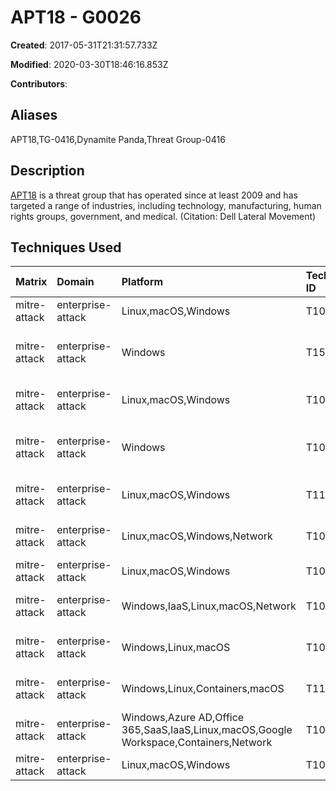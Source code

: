 # APT18 - G0026

**Created**: 2017-05-31T21:31:57.733Z

**Modified**: 2020-03-30T18:46:16.853Z

**Contributors**: 

## Aliases

APT18,TG-0416,Dynamite Panda,Threat Group-0416

## Description

[APT18](https://attack.mitre.org/groups/G0026) is a threat group that has operated since at least 2009 and has targeted a range of industries, including technology, manufacturing, human rights groups, government, and medical. (Citation: Dell Lateral Movement)

## Techniques Used

|Matrix|Domain|Platform|Technique ID|Technique Name|Use|
| :---| :---| :---| :---| :---| :---|
|mitre-attack|enterprise-attack|Linux,macOS,Windows|T1071.004|DNS|[APT18](https://attack.mitre.org/groups/G0026) uses DNS for C2 communications.(Citation: PaloAlto DNS Requests May 2016)|
|mitre-attack|enterprise-attack|Windows|T1547.001|Registry Run Keys / Startup Folder|[APT18](https://attack.mitre.org/groups/G0026) establishes persistence via the <code>HKCU\Software\Microsoft\Windows\CurrentVersion\Run</code> key.(Citation: Anomali Evasive Maneuvers July 2015)(Citation: PaloAlto DNS Requests May 2016)|
|mitre-attack|enterprise-attack|Linux,macOS,Windows|T1027|Obfuscated Files or Information|[APT18](https://attack.mitre.org/groups/G0026) obfuscates strings in the payload.(Citation: PaloAlto DNS Requests May 2016)|
|mitre-attack|enterprise-attack|Windows|T1059.003|Windows Command Shell|[APT18](https://attack.mitre.org/groups/G0026) uses cmd.exe to execute commands on the victim’s machine.(Citation: PaloAlto DNS Requests May 2016)(Citation: Anomali Evasive Maneuvers July 2015)|
|mitre-attack|enterprise-attack|Linux,macOS,Windows|T1105|Ingress Tool Transfer|[APT18](https://attack.mitre.org/groups/G0026) can upload a file to the victim’s machine.(Citation: PaloAlto DNS Requests May 2016)|
|mitre-attack|enterprise-attack|Linux,macOS,Windows,Network|T1083|File and Directory Discovery|[APT18](https://attack.mitre.org/groups/G0026) can list files information for specific directories.(Citation: PaloAlto DNS Requests May 2016)|
|mitre-attack|enterprise-attack|Linux,macOS,Windows|T1071.001|Web Protocols|[APT18](https://attack.mitre.org/groups/G0026) uses HTTP for C2 communications.(Citation: PaloAlto DNS Requests May 2016)|
|mitre-attack|enterprise-attack|Windows,IaaS,Linux,macOS,Network|T1082|System Information Discovery|[APT18](https://attack.mitre.org/groups/G0026) can collect system information from the victim’s machine.(Citation: PaloAlto DNS Requests May 2016)|
|mitre-attack|enterprise-attack|Windows,Linux,macOS|T1053.002|At|[APT18](https://attack.mitre.org/groups/G0026) actors used the native [at](https://attack.mitre.org/software/S0110) Windows task scheduler tool to use scheduled tasks for execution on a victim network.(Citation: Dell Lateral Movement)|
|mitre-attack|enterprise-attack|Windows,Linux,Containers,macOS|T1133|External Remote Services|[APT18](https://attack.mitre.org/groups/G0026) actors leverage legitimate credentials to log into external remote services.(Citation: RSA2017 Detect and Respond Adair)|
|mitre-attack|enterprise-attack|Windows,Azure AD,Office 365,SaaS,IaaS,Linux,macOS,Google Workspace,Containers,Network|T1078|Valid Accounts|[APT18](https://attack.mitre.org/groups/G0026) actors leverage legitimate credentials to log into external remote services.(Citation: RSA2017 Detect and Respond Adair)|
|mitre-attack|enterprise-attack|Linux,macOS,Windows|T1070.004|File Deletion|[APT18](https://attack.mitre.org/groups/G0026) actors deleted tools and batch files from victim systems.(Citation: Dell Lateral Movement)|
